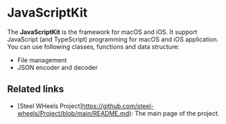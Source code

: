 # JavaScriptKit

The <strong>JavaScriptKit</strong> is the framework for macOS and iOS.
It support JavaScript (and TypeScript) programming for macOS and iOS application.
You can use following classes, functions and data structure:
* File management 
* JSON encoder and decoder

## Related links
* [Steel WHeels Project]https://github.com/steel-wheels/Project/blob/main/README.md): The main page of the project.

